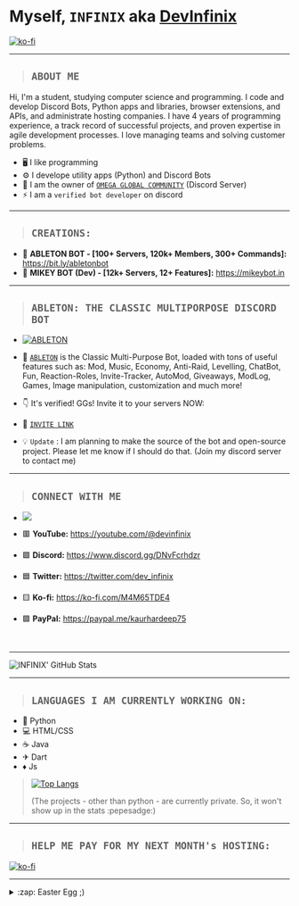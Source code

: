 # Myself, `INFINIX` aka [**DevInfinix**](https://www.YouTube.com/@devinfinix)

[![ko-fi](https://ko-fi.com/img/githubbutton_sm.svg)](https://ko-fi.com/M4M65TDE4)

---

> ## ```ABOUT ME```

Hi, I'm a student, studying computer science and programming. I code and develop Discord Bots, Python apps and libraries, browser extensions, and APIs, and administrate hosting companies.
I have 4 years of programming experience, a track record of successful projects, and proven expertise in agile development processes. I love managing teams and solving customer problems.

- 🖥️ I like programming 
- ⚙️ I develope utility apps (Python) and Discord Bots
- 👑 I am the owner of [`OMEGA GLOBAL COMMUNITY`](https://www.discord.gg/DNvFcrhdzr) (Discord Server)
- ⚡ I am a `verified bot developer` on discord

---

> ## ```CREATIONS:```

- 💎 **ABLETON BOT - [100+ Servers, 120k+ Members, 300+ Commands]:** https://bit.ly/abletonbot
- 🎀 **MIKEY BOT (Dev) - [12k+ Servers, 12+ Features]:** https://mikeybot.in

---

> ## ```ABLETON: THE CLASSIC MULTIPORPOSE DISCORD BOT```

- [![ABLETON](https://discord.c99.nl/widget/theme-3/762661901258850331.png)](https://discord.com/api/oauth2/authorize?client_id=762661901258850331&permissions=8&scope=bot%20applications.commands)
- 🤖 [`ABLETON`](https://discord.com/oauth2/authorize?client_id=762661901258850331&scope=bot&permissions=8) is the Classic Multi-Purpose Bot, loaded with tons of useful features such as:
Mod, Music, Economy, Anti-Raid, Levelling, ChatBot, Fun, Reaction-Roles, Invite-Tracker, AutoMod, Giveaways, ModLog, Games, Image manipulation, customization and much more!
- 👇 It's verified! GGs! Invite it to your servers NOW:
- 🔗 [`INVITE LINK`](https://discord.com/api/oauth2/authorize?client_id=762661901258850331&permissions=8&scope=bot%20applications.commands)

- 💡 `Update` : I am planning to make the source of the bot and open-source project. Please let me know if I should do that. (Join my discord server to contact me)

---

> ## `CONNECT WITH ME`

- [![](https://discord.c99.nl/widget/theme-3/701284844600295466.png)](https://discord.gg/DNvFcrhdzr)

- 🟥 **YouTube:** https://youtube.com/@devinfinix
- 🟪 **Discord:** https://www.discord.gg/DNvFcrhdzr
- 🟦 **Twitter:** https://twitter.com/dev_infinix
- 🟨 **Ko-fi:** https://ko-fi.com/M4M65TDE4
- 🟩 **PayPal:** https://paypal.me/kaurhardeep75

<br>

---

![INFINIX' GitHub Stats](https://github-readme-stats.vercel.app/api?username=devinfinix&show_icons=true&theme=nightowl)

---

> ## `LANGUAGES I AM CURRENTLY WORKING ON:`

- 🐍 Python
- 💻 HTML/CSS
- ☕ Java
- ✈ Dart
- ♦ Js

> [![Top Langs](https://github-readme-stats.vercel.app/api/top-langs/?username=devinfinix&langs_count=8&theme=nightowl)](https://github.com/anuraghazra/github-readme-stats)
>
> (The projects - other than python - are currently private. So, it won't show up in the stats :pepesadge:)

---

> ## ```HELP ME PAY FOR MY NEXT MONTH's HOSTING:```
> 
[![ko-fi](https://ko-fi.com/img/githubbutton_sm.svg)](https://ko-fi.com/M4M65TDE4)

---

<details>
  <summary>:zap: Easter Egg ;) </summary>

  [CLICK HERE](https://www.youtube.com/watch?v=xvFZjo5PgG0)

</details>
